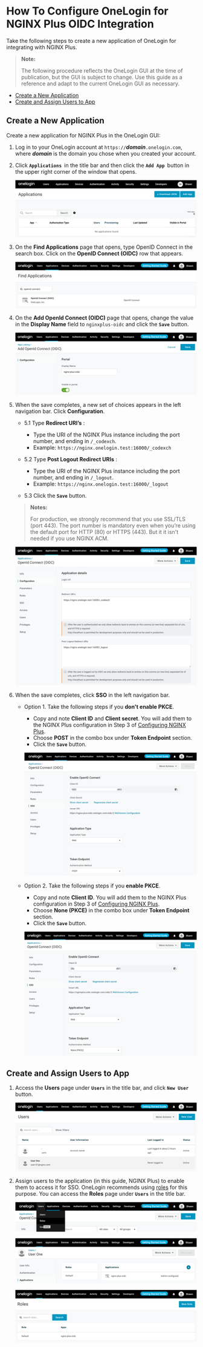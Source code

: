 # How To Configure OneLogin for NGINX Plus OIDC Integration

Take the following steps to create a new application of OneLogin for integrating with NGINX Plus.

> **Note:**
>
> The following procedure reflects the OneLogin GUI at the time of publication, but the GUI is subject to change. Use this guide as a reference and adapt to the current OneLogin GUI as necessary.

- [Create a New Application](#create-a-new-application)
- [Create and Assign Users to App](#create-and-assign-users-to-app)

## Create a New Application

Create a new application for NGINX Plus in the OneLogin GUI:

1. Log in to your OneLogin account at `https://`**_domain_**`.onelogin.com`, where **_domain_** is the domain you chose when you created your account.

2. Click **`Applications`** in the title bar and then click the **`Add App`** button in the upper right corner of the window that opens.

   ![](./img/onelogin-add-app.png)

3. On the **Find Applications** page that opens, type OpenID Connect in the search box. Click on the **OpenID Connect (OIDC)** row that appears.

   ![](./img/onelogin-find-app.png)

4. On the **Add OpenId Connect (OIDC)** page that opens, change the value in the **Display Name** field to `nginxplus-oidc` and click the **`Save`** button.

   ![](./img/onelogin-add-oidc.png)

5. When the save completes, a new set of choices appears in the left navigation bar. Click **Configuration**.

   - 5.1 Type **Redirect URI’s** :

     - Type the URI of the NGINX Plus instance including the port number, and ending in `/_codexch`.
     - Example: `https://nginx.onelogin.test:16000/_codexch`

   - 5.2 Type **Post Logout Redirect URIs** :

     - Type the URI of the NGINX Plus instance including the port number, and ending in `/_logout`.
     - Example: `https://nginx.onelogin.test:16000/_logout`

   - 5.3 Click the **`Save`** button.

   > **Notes:**
   >
   > For production, we strongly recommend that you use SSL/TLS (port 443).
   > The port number is mandatory even when you’re using the default port for HTTP (80) or HTTPS (443). But it it isn't needed if you use NGINX ACM.

   ![](./img/onelogin-redirect-uri.png)

6. When the save completes, click **SSO** in the left navigation bar.

   - Option 1. Take the following steps if you **don't enable PKCE**.

     - Copy and note **Client ID** and **Client secret**. You will add them to the NGINX Plus configuration in Step 3 of [Configuring NGINX Plus](https://github.com/nginx-openid-connect/nginx-oidc-onelogin/blob/main/docs/02-NGINX-Plus-Setup.md).
     - Choose **POST** in the combo box under **Token Endpoint** section.
     - Click the **`Save`** button.

     ![](./img/onelogin-none-pkce.png)

   - Option 2. Take the following steps if you **enable PKCE**.

     - Copy and note **Client ID**. You will add them to the NGINX Plus configuration in Step 3 of [Configuring NGINX Plus](https://github.com/nginx-openid-connect/nginx-oidc-onelogin/blob/main/docs/02-NGINX-Plus-Setup.md).
     - Choose **None (PKCE)** in the combo box under **Token Endpoint** section.
     - Click the **`Save`** button.

     ![](./img/onelogin-pkce.png)

## Create and Assign Users to App

1. Access the **Users** page under **`Users`** in the title bar, and click **`New User`** button.

   ![](./img/onelogin-new-user.png)

2. Assign users to the application (in this guide, NGINX Plus) to enable them to access it for SSO. OneLogin recommends using [roles](https://onelogin.service-now.com/kb_view_customer.do?sysparm_article=KB0010606) for this purpose. You can access the **Roles** page under **`Users`** in the title bar.

   ![](./img/onelogin-role-menu.png)

   ![](./img/onelogin-user-to-app.png)

   ![](./img/onelogin-role-to-app.png)

